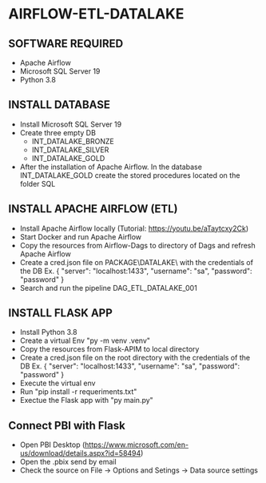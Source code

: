 # AIRFLOW-ETL-DATALAKE

## SOFTWARE REQUIRED

- Apache Airflow
- Microsoft SQL Server 19
- Python 3.8

## INSTALL DATABASE

- Install Microsoft SQL Server 19
- Create three empty DB
  - INT_DATALAKE_BRONZE
  - INT_DATALAKE_SILVER
  - INT_DATALAKE_GOLD
- After the installation of Apache Airflow. In the database INT_DATALAKE_GOLD create the stored procedures located on the folder SQL

## INSTALL APACHE AIRFLOW (ETL)

- Install Apache Airflow locally (Tutorial: https://youtu.be/aTaytcxy2Ck)
- Start Docker and run Apache Airflow
- Copy the resources from Airflow-Dags to directory of Dags and refresh Apache Airflow
- Create a cred.json file on PACKAGE\DATALAKE\ with the credentials of the DB 
  Ex. 
    {
        "server": "localhost:1433",
        "username": "sa",
        "password": "password"
    }
- Search and run the pipeline DAG_ETL_DATALAKE_001


## INSTALL FLASK APP

- Install Python 3.8
- Create a virtual Env "py -m venv .venv"
- Copy the resources from Flask-APIM to local directory
- Create a cred.json file on the root directory with the credentials of the DB 
  Ex. 
    {
        "server": "localhost:1433",
        "username": "sa",
        "password": "password"
    }
- Execute the virtual env
- Run "pip install -r requeriments.txt"
- Exectue the Flask app with "py main.py"

## Connect PBI with Flask
- Open PBI Desktop (https://www.microsoft.com/en-us/download/details.aspx?id=58494)
- Open the .pbix send by email
- Check the source on File -> Options and Setings -> Data source settings
